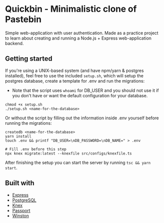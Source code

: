 # Quickbin - Minimalistic clone of Pastebin

Simple web-application with user authentication. Made as a practice project to learn about creating and running a Node.js + Express web-application backend.

## Getting started

If you're using a UNIX-based system (and have npm/yarn & postgres installed), feel free to use the included `setup.sh`, which will setup the postgres database, create a template for .env and run the migrations:

- Note that the script uses `whoami` for DB_USER and you should not use it if you don't have or want the default configuration for your database.

```shell
chmod +x setup.sh
./setup.sh <name-for-the-database>
```

Or without the script by filling out the information inside .env yourself before running the migrations:

```shell
createdb <name-for-the-database>
yarn install
touch .env && printf "DB_USER=\nDB_PASSWORD=\nDB_NAME=" > .env

# Fill .env before this step
npx knex migrate:latest --knexfile src/configs/knexfile.ts
```

After finishing the setup you can start the server by running `tsc && yarn start`.

## Built with

- [Express](https://expressjs.com/)
- [PostgreSQL](https://www.postgresql.org/)
- [Knex](https://knexjs.org/)
- [Passport](https://www.passportjs.org/)
- [Winston](https://github.com/winstonjs/winston)
